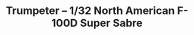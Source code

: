 ---
layout: product
title: "Trumpeter – 1/32 North American F-100D Super Sabre"
price: "15000" 
desc: "N/A"
img_path: "/assets/img/TRU02232.webp"
brand: "N/A"
available: false
special_offer: false
new: false
soon: false
cat: "010000"
subcat: "013400"
subsubcat: "0N/A"
sifra: "TRU02232"
popular: false
spec: false
---